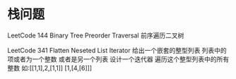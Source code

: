 # 栈问题
 LeetCode 144 Binary Tree Preorder Traversal
 前序遍历二叉树
 
 LeetCode 341 Flatten Neseted List Iterator
 给出一个嵌套的整型列表  列表中的项或者为一个整数
 或者是另一个列表
 设计一个迭代器  遍历这个整型列表中的所有整数
 如:[[1,1],2,[1,1]]   [1,[4,[6]]]